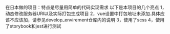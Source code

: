 在日本做的项目：特点是尽量用简单的代码实现需求
以下是本项目的几个亮点
1，动态修改服务器URl以及实际打包生成项目
2，vue设置中打包地址未添加.具体应该不应该加，请参见develop_envirement仓库内的说明
3，使用了scss
4，使用了storybook和jest进行测试
